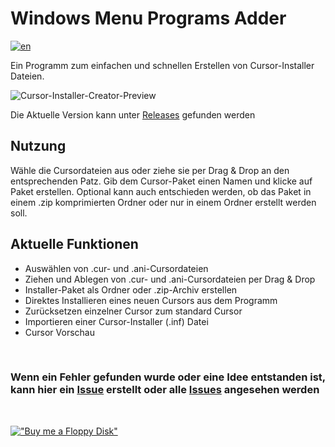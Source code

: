 # Windows Menu Programs Adder

[![en](https://img.shields.io/badge/lang-en-red.svg)](https://github.com/Der-Floh/Cursor-Installer-Creator/blob/master/README.md)

Ein Programm zum einfachen und schnellen Erstellen von Cursor-Installer Dateien.

![Cursor-Installer-Creator-Preview](https://github.com/Der-Floh/Cursor-Installer-Creator/assets/65826571/255d7ab7-1ad2-46c6-bbf8-82ef06caff21)

Die Aktuelle Version kann unter [Releases](https://github.com/Der-Floh/Cursor-Installer-Creator/releases) gefunden werden

## Nutzung

Wähle die Cursordateien aus oder ziehe sie per Drag & Drop an den entsprechenden Patz. Gib dem Cursor-Paket einen Namen und klicke auf Paket erstellen. Optional kann auch entschieden werden, ob das Paket in einem .zip komprimierten Ordner oder nur in einem Ordner erstellt werden soll.

## Aktuelle Funktionen

- Auswählen von .cur- und .ani-Cursordateien
- Ziehen und Ablegen von .cur- und .ani-Cursordateien per Drag & Drop
- Installer-Paket als Ordner oder .zip-Archiv erstellen
- Direktes Installieren eines neuen Cursors aus dem Programm
- Zurücksetzen einzelner Cursor zum standard Cursor
- Importieren einer Cursor-Installer (.inf) Datei
- Cursor Vorschau

&nbsp;

### Wenn ein Fehler gefunden wurde oder eine Idee entstanden ist, kann hier ein [Issue](https://github.com/Der-Floh/Cursor-Installer-Creator/issues/new) erstellt oder alle [Issues](https://github.com/Der-Floh/Cursor-Installer-Creator/issues) angesehen werden

&nbsp;

[!["Buy me a Floppy Disk"](https://www.buymeacoffee.com/assets/img/custom_images/orange_img.png)](https://www.buymeacoffee.com/der_floh)

